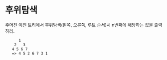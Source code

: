 # 후위탐색
 
주어진 이진 트리에서 후위탐색(왼쪽, 오른쪽, 루트 순서)시
n번째에 해당하는 값을 출력하라.

          1
        2   3
       4 5 6 7
       => 4 5 2 6 7 3 1
